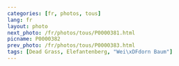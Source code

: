 ```yaml
---
categories: [fr, photos, tous]
lang: fr
layout: photo
next_photo: /fr/photos/tous/P0000381.html
picname: P0000382
prev_photo: /fr/photos/tous/P0000383.html
tags: [Dead Grass, Elefantenberg, "Wei\xDFdorn Baum"]
---
```

